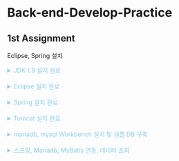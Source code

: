 # Back-end-Develop-Practice

## 1st Assignment

Eclipse, Spring 설치


<details><summary style="color:skyblue"> JDK 1.8 설치 완료 </summary>

![JDK 1.8](./img/jdk1.8-setting.png)

</details>

<br>

<details><summary style="color:skyblue"> Eclipse 설치 완료 </summary>

![Eclipse](./img/eclipse-setting.png)

</details>

<br>

<details><summary style="color:skyblue"> Spring 설치 완료 </summary>

![Spring](./img/spring-setting.png)

</details>

<br>

<details><summary style="color:skyblue"> Tomcat 설치 완료 </summary>

![Tomcat](./img/tomcat-setting.png)

</details>

<br>

<details><summary style="color:skyblue"> mariadb, mysql Workbench 설치 및 샘플 DB 구축 </summary>

![MariaDB](./img/mariadb-setting.png)

</details>

<br>

<details><summary style="color:skyblue"> 스프링, Mariadb, MyBatis 연동, 데이터 조회 </summary>

![Server](./img/server-setting.png)

<details> <summary style="color:white"> POM.xml 수정 완료 </summary>

- springframework, java version 수정

![Version1](./img/pom-setting_1.png)


- mariaDB, mybatis dependency 추가

![Version2](./img/pom-setting_2.png)

- maven-compiler-plugin version 수정

![Version3](./img/pom-setting_3.png)


</details>
<br>
<details> <summary style="color:white"> root-context.xml 수정 완료 </summary>

- xsi:schemaLocation 추가, dataSource 수정

![RootContext](./img/rootcontext-setting.png)

</details>
<br>
<details> <summary style="color:white"> mybatis-config.xml, logback.xml, log4jdbc.log4j2.properties, test.xml 작성 완료 </summary>

- Resource Tree 

![ResourceTree](./img/resourcetree-setting.png)

- mybatis-config.xml 

![Mybatis](./img/mybatis-setting.png)

- logback.xml 

![Logback](./img/logback-setting.png)

- log4jdbc.log4j2.properties 

![Properties](./img/properties-setting.png)

- test.xml 

![Test](./img/test-setting.png)

</details>
<br>
<details> <summary style="color:white"> MovieDAO, MovieService, MovieVO, HomeController 작성 완료 </summary>

- Java Tree

![JavaTree](./img/javatree-setting.png)

- MovieDAO, MovieDAOlmpl 

![DAO1](./img/dao_1.png)
![DAO2](./img/dao_2.png)

- MovieService, MovieServicelmpl 

![Service1](./img/service_1.png)
![Service2](./img/service_2.png)

- HomeController

![Home](./img/homecontroller.png)

- MovieVO

![VO](./img/vo.png)

</details>
<br>
<details> <summary style="color:white"> Tomcat Address 수정 완료 </summary>

- /settingweb -> / 수정

![Address](./img/address-settig.png)

</details>

